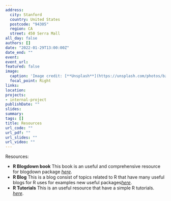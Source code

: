 ```yaml
---
address:
  city: Stanford
  country: United States
  postcode: "94305"
  region: CA
  street: 450 Serra Mall
all_day: false
authors: []
date: "2022-01-29T13:00:00Z"
date_end: ""
event: 
event_url: 
featured: false
image:
  caption: 'Image credit: [**Unsplash**](https://unsplash.com/photos/bzdhc5b3Bxs)'
  focal_point: Right
links:
location: 
projects:
- internal-project
publishDate: ""
slides: 
summary:
tags: []
title: Resources
url_code: ""
url_pdf: ""
url_slides: ""
url_video: ""
---
```


Resources:

- **R Blogdown book**
This book is an useful and comprehensive resource for blogdown package [*here*](https://bookdown.org/yihui/blogdown/). 
- **R Blog** This is a blog consist of topics related to R that have many useful blogs for R uses for examples new useful packages[*here*](https://www.r-bloggers.com/).
- **R Tutorials** This is an useful resource that have a simple R tutorials.  [*here*](https://www.geeksforgeeks.org/r-tutorial/).

